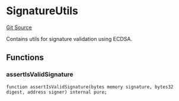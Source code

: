 # SignatureUtils
[Git Source](https://github.com/cube-web3/protocol-core-solidity/blob/c95be0ef92f4c69dc0af4db320cb041b877ea57c/src/libs/SignatureUtils.sol)

Contains utils for signature validation using ECDSA.


## Functions
### assertIsValidSignature


```solidity
function assertIsValidSignature(bytes memory signature, bytes32 digest, address signer) internal pure;
```

